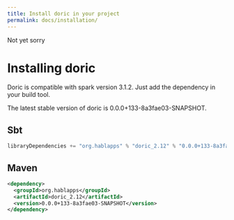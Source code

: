 ```yaml
---
title: Install doric in your project
permalink: docs/installation/
---
```

Not yet sorry
# Installing doric
Doric is compatible with spark version 3.1.2. Just add the dependency in your build tool.

The latest stable version of doric is 0.0.0+133-8a3fae03-SNAPSHOT.

## Sbt
```scala
libraryDependencies += "org.hablapps" % "doric_2.12" % "0.0.0+133-8a3fae03-SNAPSHOT"
```
## Maven
```xml
<dependency>
  <groupId>org.hablapps</groupId>
  <artifactId>doric_2.12</artifactId>
  <version>0.0.0+133-8a3fae03-SNAPSHOT</version>
</dependency>
```
